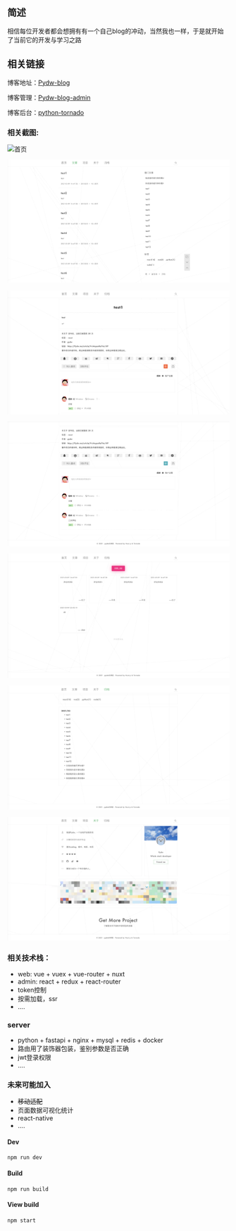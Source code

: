## 简述
相信每位开发者都会想拥有有一个自己blog的冲动，当然我也一样，于是就开始了当前它的开发与学习之路
## 相关链接

博客地址：[Pydw-blog](https://github.com/Iovedw/blog-web)

博客管理：[Pydw-blog-admin](https://github.com/Iovedw/blog-admin)

博客后台：[python-tornado](https://github.com/Iovedw/fastapi-blog-server)


### 相关截图:


![首页](./view-images/index.png)

![文章](./view-images/article.png)

![文章详情](./view-images/article_details.png)

![评论](./view-images/comment_article.png)

![留言](./view-images/message.png)

![归档](./view-images/archive.png)

![关于](./view-images/about.png)


### 相关技术栈：

+ web: vue + vuex + vue-router + nuxt
+ admin: react + redux + react-router
+ token控制
+ 按需加载，ssr
+ ....


### server

+ python + fastapi + nginx + mysql + redis + docker
+ 路由用了装饰器包装，鉴别参数是否正确
+ jwt登录权限
+ ....


### 未来可能加入

+ ~~移动适配~~
+ 页面数据可视化统计
+ react-native
+ ....

#### Dev

````
npm run dev
````

#### Build

````
npm run build
````

#### View build

````
npm start
````
